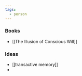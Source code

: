 ```yaml
---
tags:
  - person
---
```

### Books
- [[The Illusion of Conscious Will]]

### Ideas
- [[transactive memory]]
- 